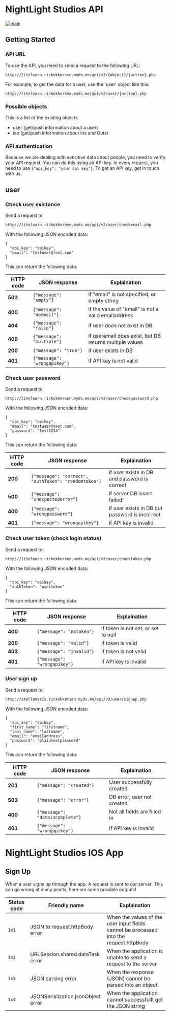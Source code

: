 # NightLight Studios API

[![main](https://img.shields.io/npm/v/github-buttons)](https://www.npmjs.com/github-buttons)

## Getting Started
### API URL 
To use the API, you need to send a request to the following URL:

`http://litelearn.rickokkersen.myds.me/api/v2/{object}/{action}.php`

For example, to get the data for a user, use the 'user' object like this:

`http://litelearn.rickokkersen.myds.me/api/v2/user/{action}.php`

### Possible objects
This is a list of the existing objects:

- user (get/push information about a user)
- iao (get/push information about Ins and Outs)

### API authentication 

Because we are dealing with sensitive data about people, you need to verify your API request. You can do this using an API key. In every request, you need to use `{"api_key": "your api key"}`. To get an API key, get in touch with us.

## user
### Check user existance
Send a request to

`http://litelearn.rickokkersen.myds.me/api/v2/user/checkemail.php`

With the following JSON encoded data:
```
{
  "api_key": "apikey",
  "email": "testuser@test.com"
}
```
This can return the following data:

HTTP code | JSON response | Explaination
--- | --- | ---
**503** | `{"message": "empty"}` | if "email" is not specified, or empty string
**400** | `{"message": "noemail"}` | if the value of "email" is not a valid emailaddress
**404** | `{"message": "false"}` | if user does not exist in DB
**409** | `{"message": "multiple"}` | if useremail does exist, but DB returns multiple values
**200** | `{"message": "true"}` | if user exists in DB
**401** | `{"message": "wrongapikey"}` | if API key is not valid

### Check user password

Send a request to

`http://litelearn.rickokkersen.myds.me/api/v2/user/checkpassword.php`

With the following JSON encoded data:
```
{
  "api_key": "apikey",
  "email": "testuser@test.com",
  "password": "test1234"
}
```
This can return the following data:

HTTP code | JSON response | Explaination
--- | --- | ---
**200** | `{"message": "correct", "authToken": "randomtoken"}` | if user exists in DB and password is correct
**500** | `{"message": "unexpectederror"}` | if server DB insert failed!
**400** | `{"message": "wrongpassword"}` | if user exists in DB but password is incorrect
**401** | `{"message": "wrongapikey"}` | if API key is invalid

### Check user token (check login status)

Send a request to:

`http://litelearn.rickokkersen.myds.me/api/v2/user/checktoken.php`

With the following JSON encoded data:

```
{
  "api_key": "apikey",
  "authToken": "usertoken"
}
```
This can return the following data:

HTTP code | JSON response | Explaination
--- | --- | ---
**400** | `{"message": "notoken"}` | if token is not set, or set to null
**200** | `{"message": "valid"}` | if token is valid
**403** | `{"message": "invalid"}` | if token is not valid
**401** | `{"message": "wrongapikey"}` | if API key is invalid

### User sign up

Send a request to:

`http://stellamaris.rickokkersen.myds.me/api/v2/user/signup.php`

With the following JSON encoded data:

```
{
  "api_key": "apikey",
  "first_name": "firstname",
  "last_name": "lastname",
  "email": "emailaddress",
  "password": "plaintextpassword"
}
```
This can return the following data:

HTTP code | JSON response | Explaination
--- | --- | ---
**201** | `{"message": "created"}` | User successfully created
**503** | `{"message": "error"}` | DB error, user not created
**400** | `{"message": "dataincomplete"}` | Not all fields are filled in
**401** | `{"message": "wrongapikey"}` | If API key is invalid

# NightLight Studios IOS App
## Sign Up
When a user signs up through the app. A request is sent to our server. This can go wrong at many points, here are some possible outputs!

Status code | Friendly name | Explaination
-- | -- | --
`1x1` | JSON to request.httpBody error | When the values of the user input fields cannot be processed into the request.httpBody
`1x2` | URLSession.shared.dataTask error | When the application is unable to send a request to the server
`1x3` | JSON parsing error | When the response (JSON) cannot be parsed into an object
`1x4` | JSONSerialization.jsonObject error | When the application cannot successfullt get the JSON string
